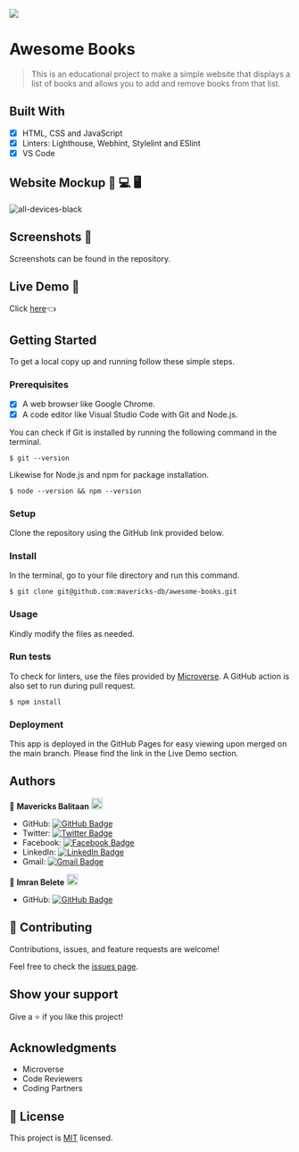 ![](https://img.shields.io/badge/Microverse-blueviolet)

# Awesome Books

> This is an educational project to make a simple website that displays a list of books and allows you to add and remove books from that list.


## Built With

- [x] HTML, CSS and JavaScript
- [x] Linters: Lighthouse, Webhint, Stylelint and ESlint
- [x] VS Code

## Website Mockup 📱 💻 🖥️
![all-devices-black](https://user-images.githubusercontent.com/98527559/164190627-0d992ad4-c0f1-4cc2-ada0-15155b2ae484.png)

## Screenshots 📸
Screenshots can be found in the repository.

## Live Demo 🔗

Click [here](https://mavericks-db.github.io/awesome-books/)👈

## Getting Started

To get a local copy up and running follow these simple steps.

### Prerequisites

- [x] A web browser like Google Chrome.
- [x] A code editor like Visual Studio Code with Git and Node.js.

You can check if Git is installed by running the following command in the terminal.
```
$ git --version
```

Likewise for Node.js and npm for package installation.
```
$ node --version && npm --version
```

### Setup

Clone the repository using the GitHub link provided below.

### Install

In the terminal, go to your file directory and run this command.

```
$ git clone git@github.com:mavericks-db/awesome-books.git
```

### Usage

Kindly modify the files as needed.

### Run tests

To check for linters, use the files provided by [Microverse](https://github.com/microverseinc/linters-config). A GitHub action is also set to run during pull request.
```
$ npm install
```

### Deployment

This app is deployed in the GitHub Pages for easy viewing upon merged on the main branch.
Please find the link in the Live Demo section.


## Authors

👤 **Mavericks Balitaan** <img src="https://emojis.slackmojis.com/emojis/images/1531849430/4246/blob-sunglasses.gif?1531849430" width="20"/>

  - GitHub: [![GitHub Badge](https://img.shields.io/badge/-mavericks--db-white?logo=GitHub&logoColor=181717&style=plastic)](https://github.com/mavericks-db)
  - Twitter: [![Twitter Badge](https://img.shields.io/badge/-mavericks__db-white?logo=Twitter&logoColor=1DA1F2&style=plastic)](https://twitter.com/mavericks_db)
  - Facebook: [![Facebook Badge](https://img.shields.io/badge/-mavericksdb-white?logo=Facebook&logoColor=1877F2&style=plastic)](https://www.facebook.com/mavericksdb/)
  - LinkedIn: [![LinkedIn Badge](https://img.shields.io/badge/-mavericks--db-white?logo=LinkedIn&logoColor=0A66C2&style=plastic)](https://www.linkedin.com/in/mavericks-db/)
  - Gmail: [![Gmail Badge](https://img.shields.io/badge/-@balitaanmavericks-white?logo=Gmail&logoColor=EA4335&style=plastic)](mailto:balitaanmavericks@gmail.com)

👤 **Imran Belete** <img src="https://emojis.slackmojis.com/emojis/images/1531849430/4246/blob-sunglasses.gif?1531849430" width="20"/>

- GitHub: [![GitHub Badge](https://img.shields.io/badge/-iBel251-white?logo=GitHub&logoColor=181717&style=plastic)](https://github.com/iBel251)


## 🤝 Contributing

Contributions, issues, and feature requests are welcome!

Feel free to check the [issues page](https://github.com/mavericks-db/awesome-books/issues).

## Show your support

Give a ⭐️ if you like this project!

## Acknowledgments

- Microverse
- Code Reviewers
- Coding Partners

## 📝 License

This project is [MIT](./MIT.md) licensed.
